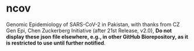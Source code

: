 # ncov
Genomic Epidemiology of SARS-CoV-2 in Pakistan, with thanks from CZ Gen Epi, Chen Zuckerberg Initiative (after 21st Release, v2.0), **Do not display these json file elsewhere, e.g., in other GitHub Biorepository, as it is restricted to use until further notified**.
